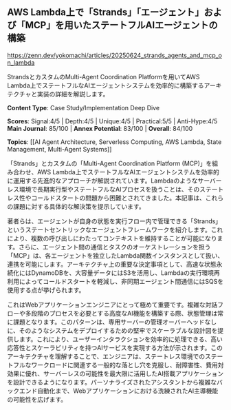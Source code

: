 ## AWS Lambda上で「Strands」「エージェント」および「MCP」を用いたステートフルAIエージェントの構築

https://zenn.dev/yokomachi/articles/20250624_strands_agents_and_mcp_on_lambda

StrandsとカスタムのMulti-Agent Coordination Platformを用いてAWS Lambda上でステートフルなAIエージェントシステムを効率的に構築するアーキテクチャと実装の詳細を解説します。

**Content Type**: Case Study/Implementation Deep Dive

**Scores**: Signal:4/5 | Depth:4/5 | Unique:4/5 | Practical:5/5 | Anti-Hype:4/5
**Main Journal**: 85/100 | **Annex Potential**: 83/100 | **Overall**: 84/100

**Topics**: [[AI Agent Architecture, Serverless Computing, AWS Lambda, State Management, Multi-Agent Systems]]

「Strands」とカスタムの「Multi-Agent Coordination Platform (MCP)」を組み合わせ、AWS Lambda上でステートフルなAIエージェントシステムを効率的に運用する先進的なアプローチが解説されています。Lambdaのようなサーバーレス環境で長期実行型やステートフルなAIプロセスを扱うことは、そのステートレス性やコールドスタートの問題から困難とされてきました。本記事は、これらの課題に対する具体的な解決策を提示しています。

著者らは、エージェントが自身の状態を実行フロー内で管理できる「Strands」というステートセントリックなエージェントフレームワークを紹介します。これにより、複数の呼び出しにわたってコンテキストを維持することが可能になります。さらに、エージェント間の通信とタスクのオーケストレーションを担う「MCP」は、各エージェントを独立したLambda関数インスタンスとして扱い、連携を可能にします。アーキテクチャ上の重要な決定事項として、高速な状態永続化にはDynamoDBを、大容量データにはS3を活用し、Lambdaの実行環境再利用によってコールドスタートを軽減し、非同期エージェント間通信にはSQSを使用する点が挙げられます。

これはWebアプリケーションエンジニアにとって極めて重要です。複雑な対話フローや多段階のプロセスを必要とする高度なAI機能を構築する際、状態管理は常に課題となります。このパターンは、専用サーバーの管理オーバーヘッドなしに、そのようなシステムをデプロイするための堅牢でスケーラブルな設計図を提供します。これにより、ユーザーインタラクションを効率的に処理できる、高い応答性とスケーラビリティを持つAIサービスを実現する方法が示されます。このアーキテクチャを理解することで、エンジニアは、ステートレス環境でのステートフルなワークロードに関連する一般的な落とし穴を克服し、耐障害性、費用対効果に優れ、サーバーレスの可能性を最大限に活用したAI搭載アプリケーションを設計できるようになります。パーソナライズされたアシスタントから複雑なバックエンド自動化まで、Webアプリケーションにおける洗練されたAI主導機能の可能性を広げます。
```
